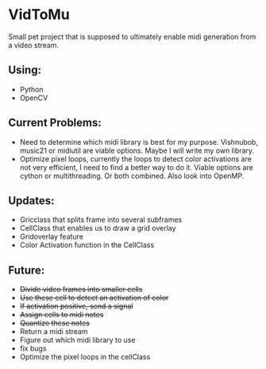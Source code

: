 # VidToMu

Small pet project that is supposed to ultimately enable midi generation from a video stream.

## Using:
* Python
* OpenCV

## Current Problems:
* Need to determine which midi library is best for my purpose. Vishnubob, music21 or midiutil are viable options. Maybe I will write my own library.
* Optimize pixel loops, currently the loops to detect color activations are not very efficient, I need to find a better way to do it. Viable options are cython or multithreading. Or both combined. Also look into OpenMP.
  
## Updates:
* Gricclass that splits frame into several subframes
* CellClass that enables us to draw a grid overlay
* Gridoverlay feature
* Color Activation function in the CellClass

  
## Future:
  * ~~Divide video frames into smaller cells~~
  * ~~Use these cell to detect an activation of color~~
  * ~~If activation positive, send a signal~~
  * ~~Assign cells to midi notes~~
  * ~~Quantize these notes~~
  * Return a midi stream
  * Figure out which midi library to use
  * fix bugs
  * Optimize the pixel loops in the cellClass
